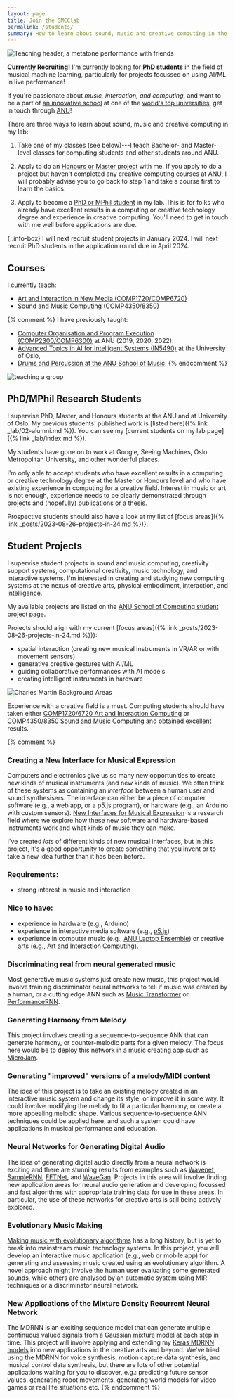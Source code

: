 ```yaml
---
layout: page
title: Join the SMCClab
permalink: /students/
summary: How to learn about sound, music and creative computing in the lab.
---
```


![Teaching header, a metatone performance with friends]({{site.baseurl}}/assets/images/performing/metatone-header.jpg)

**Currently Recruiting!** I'm currently looking for **PhD students** in the field of musical machine learning, particularly for projects focussed on using AI/ML in live performance!

If you're passionate about _music, interaction, and computing_, and want to be a part of [an innovative school](https://comp.anu.edu.au) at one of the [world's top universities](https://anu.edu.au), get in touch through [ANU](https://comp.anu.edu.au/people/charles-martin/)!

There are three ways to learn about sound, music and creative computing in my lab:

1. Take one of my classes (see below)---I teach Bachelor- and Master-level classes for computing students and other students around ANU.

2. Apply to do an [Honours or Master project](https://comp.anu.edu.au/study/projects/) with me. If you apply to do a project but haven't completed any creative computing courses at ANU, I will probably advise you to go back to step 1 and take a course first to learn the basics.

3. Apply to become a [PhD or MPhil student](https://comp.anu.edu.au/study/research/) in my lab. This is for folks who already have excellent results in a computing or creative technology degree and experience in creative computing. You'll need to get in touch with me well before applications are due.

{:.info-box}
I will next recruit student projects in January 2024. I will next recruit PhD students in the application round due in April 2024.

## Courses

I currently teach:

- [Art and Interaction in New Media (COMP1720/COMP6720)](https://cs.anu.edu.au/courses/comp1720) 
- [Sound and Music Computing (COMP4350/8350)](https://cs.anu.edu.au/courses/laptop-ensemble) 

{% comment %}
I have previously taught:

- [Computer Organisation and Program Execution (COMP2300/COMP6300)](https://cs.anu.edu.au/courses/comp2300) at ANU (2019, 2020, 2022).
- [Advanced Topics in AI for Intelligent Systems (IN5490)](https://www.uio.no/studier/emner/matnat/ifi/IN5490) at the University of Oslo,
- [Drums and Percussion at the ANU School of Music](https://music.cass.anu.edu.au/performance-ensemble/drums-and-percussion).
{% endcomment %}


![teaching a group]({{site.baseurl}}/assets/images/teaching/bela-workshop-header.jpg)

## PhD/MPhil Research Students

I supervise PhD, Master, and Honours students at the ANU and at University of Oslo. My previous students' published work is [listed here]({% link _lab/02-alumni.md %}). You can see my [current students on my lab page]({% link _lab/index.md %}).

My students have gone on to work at Google, Seeing Machines, Oslo Metropolitan University, and other wonderful places.

I'm only able to accept students who have excellent results in a computing or creative technology degree at the Master or Honours level and who have existing experience in computing for a creative field. Interest in music or art is not enough, experience needs to be clearly demonstrated through projects and (hopefully) publications or a thesis.

Prospective students should also have a look at my list of [focus areas]({% link _posts/2023-08-26-projects-in-24.md %})}.

## Student Projects

I supervise student projects in sound and music computing, creativity support systems, computational creativity, music technology, and interactive systems. I'm interested in creating and studying new computing systems at the nexus of creative arts, physical embodiment, interaction, and intelligence.

My available projects are listed on the [ANU School of Computing student project page](https://comp.anu.edu.au/study/projects/).

Projects should align with my current [focus areas]({% link _posts/2023-08-26-projects-in-24.md %})}:

- spatial interaction (creating new musical instruments in VR/AR or with movement sensors)
- generative creative gestures with AI/ML
- guiding collaborative performances with AI models
- creating intelligent instruments in hardware

![Charles Martin Background Areas]({{site.baseurl}}/assets/images/charlesmartin-background.jpg)

Experience with a creative field is a must. Computing students should have taken either [COMP1720/6720 Art and Interaction Computing]() or [COMP4350/8350 Sound and Music Computing]() and obtained excellent results.

{% comment %}
### Creating a New Interface for Musical Expression

Computers and electronics give us so many new opportunities to create new kinds of musical instruments (and new kinds of music). We often think of these systems as containing an _interface_ between a human user and sound synthesisers. The interface can either be a piece of computer software (e.g., a web app, or a p5.js program), or hardware (e.g., an Arduino with custom sensors). [New Interfaces for Musical Expression](https://nime.org) is a research field where we explore how these new software and hardware-based instruments work and what kinds of music they can make.

I've created _lots_ of different kinds of new musical interfaces, but in this project, it's a good opportunity to create something that you invent or to take a new idea further than it has been before.

### Requirements:

- strong interest in music and interaction

### Nice to have: 

- experience in hardware (e.g., Arduino) 
- experience in interactive media software (e.g., [p5.js](p5js.org))
- experience in computer music (e.g., [ANU Laptop Ensemble](https://cs.anu.edu.au/courses/comp2710-lens/)) or creative arts (e.g., [Art and Interaction Computing](https://cs.anu.edu.au/courses/comp1720/)).



### Discriminating real from neural generated music

Most generative music systems just create new music, this project would involve training discriminator neural networks to tell if music was created by a human, or a cutting edge ANN such as [Music Transformer](https://magenta.tensorflow.org/music-transformer) or [PerformanceRNN](https://magenta.tensorflow.org/performance-rnn).

### Generating Harmony from Melody

This project involves creating a sequence-to-sequence ANN that can generate harmony, or counter-melodic parts for a given melody. The focus here would be to deploy this network in a music creating app such as [MicroJam](https://microjam.info).

### Generating "improved" versions of a melody/MIDI content

The idea of this project is to take an existing melody created in an interactive music system and change its style, or improve it in some way. It could involve modifying the melody to fit a particular harmony, or create a more appealing melodic shape. Various sequence-to-sequence ANN techniques could be applied here, and such a system could have applications in musical performance and education.

### Neural Networks for Generating Digital Audio

The idea of generating digital audio directly from a neural network is exciting and there are stunning results from examples such as [Wavenet](https://deepmind.com/blog/wavenet-generative-model-raw-audio/), [SampleRNN](https://arxiv.org/abs/1612.07837), [FFTNet](https://gfx.cs.princeton.edu/pubs/Jin_2018_FAR/), and [WaveGan](https://github.com/chrisdonahue/wavegan). Projects in this area will involve finding new application areas for neural audio generation and developing focussed and fast algorithms with appropriate training data for use in these areas. In particular, the use of these networks for creative arts is still being actively explored.

### Evolutionary Music Making

[Making music with evolutionary algorithms](https://en.wikipedia.org/wiki/Evolutionary_music) has a long history, but is yet to break into mainstream music technology systems. In this project, you will develop an interactive music application (e.g., web or mobile app) for generating and assessing music created using an evolutionary algorithm. A novel approach might involve the human user evaluating some generated sounds, while others are analysed by an automatic system using MIR techniques or a discriminator neural network.

### New Applications of the Mixture Density Recurrent Neural Network

The MDRNN is an exciting sequence model that can generate multiple continuous valued signals from a Gaussian mixture model at each step in time. This project will involve applying and extending my [Keras MDRNN models](https://github.com/cpmpercussion/keras-mdn-layer) into new applications in the creative arts and beyond. We've tried using the MDRNN for voice synthesis, motion capture data synthesis, and musical control data synthesis, but there are lots of other potential applications waiting for you to discover, e.g.: predicting future sensor values, generating robot movements, generating world models for video games or real life situations etc.
{% endcomment %}

